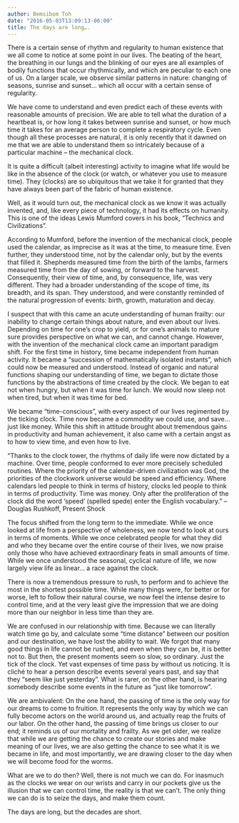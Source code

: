 ```yaml
---
author: Bemsibom Toh
date: "2016-05-03T13:09:13-06:00"
title: The days are long….
---
```


There is a certain sense of rhythm and regularity to human existence that we all come to notice at some point in our lives. The beating of the heart, the breathing in our lungs and the blinking of our eyes are all examples of bodily functions that occur rhythmically, and which are peculiar to each one of us. On a larger scale, we observe similar patterns in nature: changing of seasons, sunrise and sunset… which all occur with a certain sense of regularity.

We have come to understand and even predict each of these events with reasonable amounts of precision. We are able to tell what the duration of a heartbeat is, or how long it takes between sunrise and sunset, or how much time it takes for an average person to complete a respiratory cycle. Even though all these processes are natural, it is only recently that it dawned on me that we are able to understand them so intricately because of a particular machine – the mechanical clock.

It is quite a difficult (albeit interesting) activity to imagine what life would be like in the absence of the clock (or watch, or whatever you use to measure time). They (clocks) are so ubiquitous that we take it for granted that they have always been part of the fabric of human existence.

Well, as it would turn out, the mechanical clock as we know it was actually invented, and, like every piece of technology, it had its effects on humanity. This is one of the ideas Lewis Mumford covers in his book, “Technics and Civilizations”. 

According to Mumford, before the invention of the mechanical clock, people used the calendar, as imprecise as it was at the time, to measure time. Even further, they understood time, not by the calendar only, but by the events that filled it. Shepherds measured time from the birth of the lambs, farmers measured time from the day of sowing, or forward to the harvest. Consequently, their view of time, and, by consequence, life, was very different. They had a broader understanding of the scope of time, its breadth, and its span. They understood, and were constantly reminded of the natural progression of events: birth, growth, maturation and decay.

I suspect that with this came an acute understanding of human frailty: our inability to change certain things about nature, and even about our lives. Depending on time for one’s crop to yield, or for one’s animals to mature sure provides perspective on what we can, and cannot change.
However, with the invention of the mechanical clock came an important paradigm shift. For the first time in history, time became independent from human activity. It became a “succession of mathematically isolated instants”, which could now be measured and understood. Instead of organic and natural functions shaping our understanding of time, we began to dictate those functions by the abstractions of time created by the clock. We began to eat not when hungry, but when it was time for lunch. We would now sleep not when tired, but when it was time for bed. 

We became “time-conscious”, with every aspect of our lives regimented by the ticking clock. Time now became a commodity we could use, and save… just like money. While this shift in attitude brought about tremendous gains in productivity and human achievement, it also came with a certain angst as to how to view time, and even how to live. 

“Thanks to the clock tower, the rhythms of daily life were now dictated by a machine. Over time, people conformed to ever more precisely scheduled routines. Where the priority of the calendar-driven civilization was God, the priorities of the clockwork universe would be speed and efficiency. Where calendars led people to think in terms of history, clocks led people to think in terms of productivity. Time was money. Only after the proliferation of the clock did the word ‘speed’ (spelled spede) enter the English vocabulary.” –Douglas Rushkoff, Present Shock

The focus shifted from the long term to the immediate. While we once looked at life from a perspective of wholeness, we now tend to look at ours in terms of moments. While we once celebrated people for what they did and who they became over the entire course of their lives, we now praise only those who have achieved extraordinary feats in small amounts of time. While we once understood the seasonal, cyclical nature of life, we now largely view life as linear… a race against the clock.

There is now a tremendous pressure to rush, to perform and to achieve the most in the shortest possible time. While many things were, for better or for worse, left to follow their natural course, we now feel the intense desire to control time, and at the very least give the impression that we are doing more than our neighbor in less time than they are.

We are confused in our relationship with time. Because we can literally watch time go by, and calculate some “time distance” between our position and our destination, we have lost the ability to wait. We forgot that many good things in life cannot be rushed, and even when they can be, it is better not to. But then, the present moments seem so slow, so ordinary. Just the tick of the clock. Yet vast expenses of time pass by without us noticing. It is cliché to hear a person describe events several years past, and say that they “seem like just yesterday”. What is rarer, on the other hand, is hearing somebody describe some events in the future as “just like tomorrow”.

We are ambivalent: On the one hand, the passing of time is the only way for our dreams to come to fruition. It represents the only way by which we can fully become actors on the world around us, and actually reap the fruits of our labor. On the other hand, the passing of time brings us closer to our end; it reminds us of our mortality and frailty. As we get older, we realize that while we are getting the chance to create our stories and make meaning of our lives, we are also getting the chance to see what it is we became in life, and most importantly, we are drawing closer to the day when we will become food for the worms.

What are we to do then? Well, there is not much we can do. For inasmuch as the clocks we wear on our wrists and carry in our pockets give us the illusion that we can control time, the reality is that we can’t. The only thing we can do is to seize the days, and make them count.

The days are long, but the decades are short.

